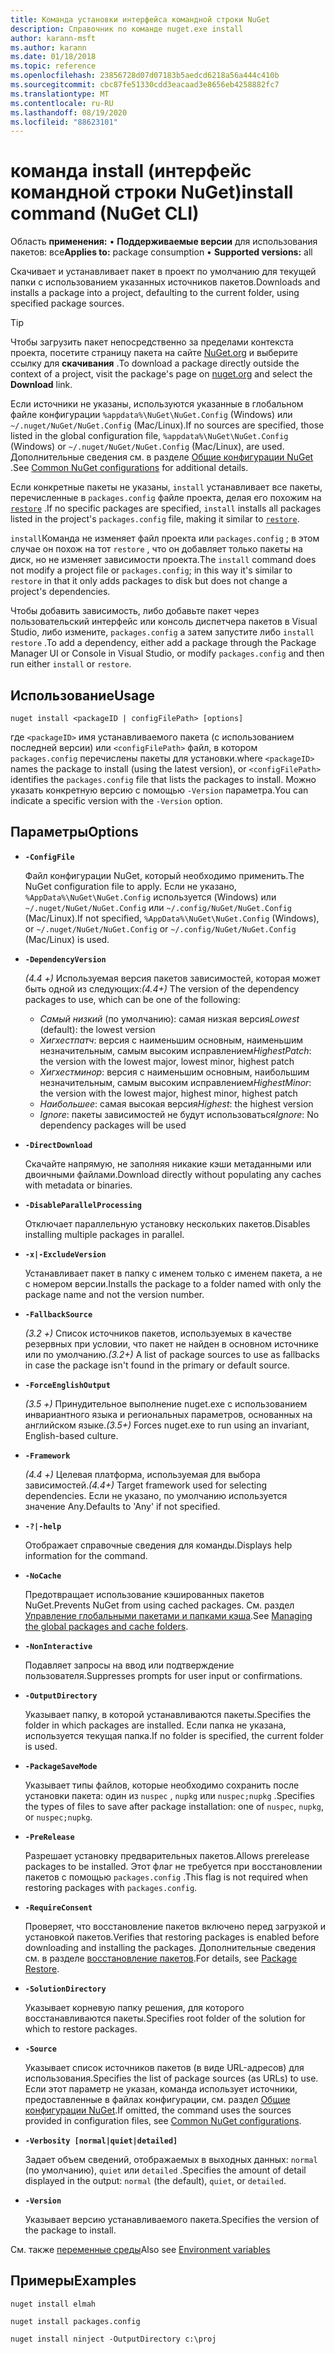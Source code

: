 ```yaml
---
title: Команда установки интерфейса командной строки NuGet
description: Справочник по команде nuget.exe install
author: karann-msft
ms.author: karann
ms.date: 01/18/2018
ms.topic: reference
ms.openlocfilehash: 23856728d07d07183b5aedcd6218a56a444c410b
ms.sourcegitcommit: cbc87fe51330cdd3eacaad3e8656eb4258882fc7
ms.translationtype: MT
ms.contentlocale: ru-RU
ms.lasthandoff: 08/19/2020
ms.locfileid: "88623101"
---
```

# <a name="install-command-nuget-cli"></a><span data-ttu-id="74202-103">команда install (интерфейс командной строки NuGet)</span><span class="sxs-lookup"><span data-stu-id="74202-103">install command (NuGet CLI)</span></span>

<span data-ttu-id="74202-104">Область **применения:** &bullet; **Поддерживаемые версии** для использования пакетов: все</span><span class="sxs-lookup"><span data-stu-id="74202-104">**Applies to:** package consumption &bullet; **Supported versions:** all</span></span>

<span data-ttu-id="74202-105">Скачивает и устанавливает пакет в проект по умолчанию для текущей папки с использованием указанных источников пакетов.</span><span class="sxs-lookup"><span data-stu-id="74202-105">Downloads and installs a package into a project, defaulting to the current folder, using specified package sources.</span></span>

> [!Tip]
> <span data-ttu-id="74202-106">Чтобы загрузить пакет непосредственно за пределами контекста проекта, посетите страницу пакета на сайте [NuGet.org](https://www.nuget.org) и выберите ссылку для **скачивания** .</span><span class="sxs-lookup"><span data-stu-id="74202-106">To download a package directly outside the context of a project, visit the package's page on [nuget.org](https://www.nuget.org) and select the **Download** link.</span></span>

<span data-ttu-id="74202-107">Если источники не указаны, используются указанные в глобальном файле конфигурации `%appdata%\NuGet\NuGet.Config` (Windows) или `~/.nuget/NuGet/NuGet.Config` (Mac/Linux).</span><span class="sxs-lookup"><span data-stu-id="74202-107">If no sources are specified, those listed in the global configuration file, `%appdata%\NuGet\NuGet.Config` (Windows) or `~/.nuget/NuGet/NuGet.Config` (Mac/Linux), are used.</span></span> <span data-ttu-id="74202-108">Дополнительные сведения см. в разделе [Общие конфигурации NuGet](../../consume-packages/configuring-nuget-behavior.md) .</span><span class="sxs-lookup"><span data-stu-id="74202-108">See [Common NuGet configurations](../../consume-packages/configuring-nuget-behavior.md) for additional details.</span></span>

<span data-ttu-id="74202-109">Если конкретные пакеты не указаны, `install` устанавливает все пакеты, перечисленные в `packages.config` файле проекта, делая его похожим на [`restore`](cli-ref-restore.md) .</span><span class="sxs-lookup"><span data-stu-id="74202-109">If no specific packages are specified, `install` installs all packages listed in the project's `packages.config` file, making it similar to [`restore`](cli-ref-restore.md).</span></span>

<span data-ttu-id="74202-110">`install`Команда не изменяет файл проекта или `packages.config` ; в этом случае он похож на тот `restore` , что он добавляет только пакеты на диск, но не изменяет зависимости проекта.</span><span class="sxs-lookup"><span data-stu-id="74202-110">The `install` command does not modify a project file or `packages.config`; in this way it's similar to `restore` in that it only adds packages to disk but does not change a project's dependencies.</span></span>

<span data-ttu-id="74202-111">Чтобы добавить зависимость, либо добавьте пакет через пользовательский интерфейс или консоль диспетчера пакетов в Visual Studio, либо измените, `packages.config` а затем запустите либо `install` `restore` .</span><span class="sxs-lookup"><span data-stu-id="74202-111">To add a dependency, either add a package through the Package Manager UI or Console in Visual Studio, or modify `packages.config` and then run either `install` or `restore`.</span></span>

## <a name="usage"></a><span data-ttu-id="74202-112">Использование</span><span class="sxs-lookup"><span data-stu-id="74202-112">Usage</span></span>

```cli
nuget install <packageID | configFilePath> [options]
```

<span data-ttu-id="74202-113">где `<packageID>` имя устанавливаемого пакета (с использованием последней версии) или `<configFilePath>` файл, в котором `packages.config` перечислены пакеты для установки.</span><span class="sxs-lookup"><span data-stu-id="74202-113">where `<packageID>` names the package to install (using the latest version), or `<configFilePath>` identifies the `packages.config` file that lists the packages to install.</span></span> <span data-ttu-id="74202-114">Можно указать конкретную версию с помощью `-Version` параметра.</span><span class="sxs-lookup"><span data-stu-id="74202-114">You can indicate a specific version with the `-Version` option.</span></span>

## <a name="options"></a><span data-ttu-id="74202-115">Параметры</span><span class="sxs-lookup"><span data-stu-id="74202-115">Options</span></span>

- **`-ConfigFile`**

  <span data-ttu-id="74202-116">Файл конфигурации NuGet, который необходимо применить.</span><span class="sxs-lookup"><span data-stu-id="74202-116">The NuGet configuration file to apply.</span></span> <span data-ttu-id="74202-117">Если не указано, `%AppData%\NuGet\NuGet.Config` используется (Windows) или `~/.nuget/NuGet/NuGet.Config` или `~/.config/NuGet/NuGet.Config` (Mac/Linux).</span><span class="sxs-lookup"><span data-stu-id="74202-117">If not specified, `%AppData%\NuGet\NuGet.Config` (Windows), or `~/.nuget/NuGet/NuGet.Config` or `~/.config/NuGet/NuGet.Config` (Mac/Linux) is used.</span></span>

- **`-DependencyVersion`**

  <span data-ttu-id="74202-118">*(4.4 +)* Используемая версия пакетов зависимостей, которая может быть одной из следующих:</span><span class="sxs-lookup"><span data-stu-id="74202-118">*(4.4+)* The version of the dependency packages to use, which can be one of the following:</span></span><br/><ul><li><span data-ttu-id="74202-119">*Самый низкий* (по умолчанию): самая низкая версия</span><span class="sxs-lookup"><span data-stu-id="74202-119">*Lowest* (default): the lowest version</span></span></li><li><span data-ttu-id="74202-120">*Хигхестпатч*: версия с наименьшим основным, наименьшим незначительным, самым высоким исправлением</span><span class="sxs-lookup"><span data-stu-id="74202-120">*HighestPatch*: the version with the lowest major, lowest minor, highest patch</span></span></li><li><span data-ttu-id="74202-121">*Хигхестминор*: версия с наименьшим основным, наибольшим незначительным, самым высоким исправлением</span><span class="sxs-lookup"><span data-stu-id="74202-121">*HighestMinor*: the version with the lowest major, highest minor, highest patch</span></span></li><li><span data-ttu-id="74202-122">*Наибольшее*: самая высокая версия</span><span class="sxs-lookup"><span data-stu-id="74202-122">*Highest*: the highest version</span></span></li><li><span data-ttu-id="74202-123">*Ignore*: пакеты зависимостей не будут использоваться</span><span class="sxs-lookup"><span data-stu-id="74202-123">*Ignore*: No dependency packages will be used</span></span></li></ul>

- **`-DirectDownload`**

  <span data-ttu-id="74202-124">Скачайте напрямую, не заполняя никакие кэши метаданными или двоичными файлами.</span><span class="sxs-lookup"><span data-stu-id="74202-124">Download directly without populating any caches with metadata or binaries.</span></span>

- **`-DisableParallelProcessing`**

  <span data-ttu-id="74202-125">Отключает параллельную установку нескольких пакетов.</span><span class="sxs-lookup"><span data-stu-id="74202-125">Disables installing multiple packages in parallel.</span></span>

- **`-x|-ExcludeVersion`**

  <span data-ttu-id="74202-126">Устанавливает пакет в папку с именем только с именем пакета, а не с номером версии.</span><span class="sxs-lookup"><span data-stu-id="74202-126">Installs the package to a folder named with only the package name and not the version number.</span></span>

- **`-FallbackSource`**

  <span data-ttu-id="74202-127">*(3.2 +)* Список источников пакетов, используемых в качестве резервных при условии, что пакет не найден в основном источнике или по умолчанию.</span><span class="sxs-lookup"><span data-stu-id="74202-127">*(3.2+)* A list of package sources to use as fallbacks in case the package isn't found in the primary or default source.</span></span>

- **`-ForceEnglishOutput`**

  <span data-ttu-id="74202-128">*(3.5 +)* Принудительное выполнение nuget.exe с использованием инвариантного языка и региональных параметров, основанных на английском языке.</span><span class="sxs-lookup"><span data-stu-id="74202-128">*(3.5+)* Forces nuget.exe to run using an invariant, English-based culture.</span></span>

- **`-Framework`**

  <span data-ttu-id="74202-129">*(4.4 +)* Целевая платформа, используемая для выбора зависимостей.</span><span class="sxs-lookup"><span data-stu-id="74202-129">*(4.4+)* Target framework used for selecting dependencies.</span></span> <span data-ttu-id="74202-130">Если не указано, по умолчанию используется значение Any.</span><span class="sxs-lookup"><span data-stu-id="74202-130">Defaults to 'Any' if not specified.</span></span>

- **`-?|-help`**

  <span data-ttu-id="74202-131">Отображает справочные сведения для команды.</span><span class="sxs-lookup"><span data-stu-id="74202-131">Displays help information for the command.</span></span>

- **`-NoCache`**

  <span data-ttu-id="74202-132">Предотвращает использование кэшированных пакетов NuGet.</span><span class="sxs-lookup"><span data-stu-id="74202-132">Prevents NuGet from using cached packages.</span></span> <span data-ttu-id="74202-133">См. раздел [Управление глобальными пакетами и папками кэша](../../consume-packages/managing-the-global-packages-and-cache-folders.md).</span><span class="sxs-lookup"><span data-stu-id="74202-133">See [Managing the global packages and cache folders](../../consume-packages/managing-the-global-packages-and-cache-folders.md).</span></span>

- **`-NonInteractive`**

  <span data-ttu-id="74202-134">Подавляет запросы на ввод или подтверждение пользователя.</span><span class="sxs-lookup"><span data-stu-id="74202-134">Suppresses prompts for user input or confirmations.</span></span>

- **`-OutputDirectory`**

  <span data-ttu-id="74202-135">Указывает папку, в которой устанавливаются пакеты.</span><span class="sxs-lookup"><span data-stu-id="74202-135">Specifies the folder in which packages are installed.</span></span> <span data-ttu-id="74202-136">Если папка не указана, используется текущая папка.</span><span class="sxs-lookup"><span data-stu-id="74202-136">If no folder is specified, the current folder is used.</span></span>

- **`-PackageSaveMode`**

  <span data-ttu-id="74202-137">Указывает типы файлов, которые необходимо сохранить после установки пакета: один из `nuspec` , `nupkg` или `nuspec;nupkg` .</span><span class="sxs-lookup"><span data-stu-id="74202-137">Specifies the types of files to save after package installation: one of `nuspec`, `nupkg`, or `nuspec;nupkg`.</span></span>

- **`-PreRelease`**

  <span data-ttu-id="74202-138">Разрешает установку предварительных пакетов.</span><span class="sxs-lookup"><span data-stu-id="74202-138">Allows prerelease packages to be installed.</span></span> <span data-ttu-id="74202-139">Этот флаг не требуется при восстановлении пакетов с помощью `packages.config` .</span><span class="sxs-lookup"><span data-stu-id="74202-139">This flag is not required when restoring packages with `packages.config`.</span></span>

- **`-RequireConsent`**

  <span data-ttu-id="74202-140">Проверяет, что восстановление пакетов включено перед загрузкой и установкой пакетов.</span><span class="sxs-lookup"><span data-stu-id="74202-140">Verifies that restoring packages is enabled before downloading and installing the packages.</span></span> <span data-ttu-id="74202-141">Дополнительные сведения см. в разделе [восстановление пакетов](../../consume-packages/package-restore.md).</span><span class="sxs-lookup"><span data-stu-id="74202-141">For details, see [Package Restore](../../consume-packages/package-restore.md).</span></span>

- **`-SolutionDirectory`**

  <span data-ttu-id="74202-142">Указывает корневую папку решения, для которого восстанавливаются пакеты.</span><span class="sxs-lookup"><span data-stu-id="74202-142">Specifies root folder of the solution for which to restore packages.</span></span>

- **`-Source`**

   <span data-ttu-id="74202-143">Указывает список источников пакетов (в виде URL-адресов) для использования.</span><span class="sxs-lookup"><span data-stu-id="74202-143">Specifies the list of package sources (as URLs) to use.</span></span> <span data-ttu-id="74202-144">Если этот параметр не указан, команда использует источники, предоставленные в файлах конфигурации, см. раздел [Общие конфигурации NuGet](../../consume-packages/configuring-nuget-behavior.md).</span><span class="sxs-lookup"><span data-stu-id="74202-144">If omitted, the command uses the sources provided in configuration files, see [Common NuGet configurations](../../consume-packages/configuring-nuget-behavior.md).</span></span>

- **`-Verbosity [normal|quiet|detailed]`**

  <span data-ttu-id="74202-145">Задает объем сведений, отображаемых в выходных данных: `normal` (по умолчанию), `quiet` или `detailed` .</span><span class="sxs-lookup"><span data-stu-id="74202-145">Specifies the amount of detail displayed in the output: `normal` (the default), `quiet`, or `detailed`.</span></span>

- **`-Version`**

  <span data-ttu-id="74202-146">Указывает версию устанавливаемого пакета.</span><span class="sxs-lookup"><span data-stu-id="74202-146">Specifies the version of the package to install.</span></span>

<span data-ttu-id="74202-147">См. также [переменные среды](cli-ref-environment-variables.md)</span><span class="sxs-lookup"><span data-stu-id="74202-147">Also see [Environment variables](cli-ref-environment-variables.md)</span></span>

## <a name="examples"></a><span data-ttu-id="74202-148">Примеры</span><span class="sxs-lookup"><span data-stu-id="74202-148">Examples</span></span>

```cli
nuget install elmah

nuget install packages.config

nuget install ninject -OutputDirectory c:\proj
```
